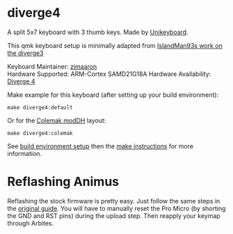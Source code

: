 # diverge4

A split 5x7 keyboard with 3 thumb keys. Made by [Unikeyboard](https://unikeyboard.io).

This qmk keyboard setup is minimally adapted from [IslandMan93s work on the diverge3](https://github.com/qmk/qmk_firmware/tree/master/keyboards/diverge3)

Keyboard Maintainer: [zimaaron](https://github.com/zimaaron)  
Hardware Supported: ARM-Cortex SAMD21G18A
Hardware Availability: [Diverge 4](https://unikeyboard.io/product/diverge/)

Make example for this keyboard (after setting up your build environment):

    make diverge4:default

Or for the [Colemak modDH](https://colemakmods.github.io/mod-dh/) layout:

    make diverge4:colemak

See [build environment setup](https://docs.qmk.fm/#/getting_started_build_tools) then the [make instructions](https://docs.qmk.fm/#/getting_started_make_guide) for more information.

# Reflashing Animus
Reflashing the stock firmware is pretty easy. Just follow the same steps in the [original guide](https://imgur.com/a/8UapN). You will have to manually reset the Pro Micro (by shorting the GND and RST pins) during the upload step. Then reapply your keymap through Arbites.